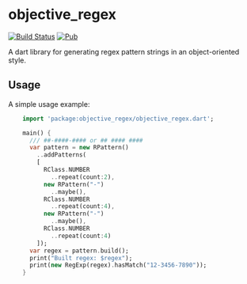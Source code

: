 # objective_regex

[![Build Status][status]][status badge] [![Pub][pub badge]][pub]

A dart library for generating regex pattern strings in an object-oriented style.

## Usage

A simple usage example:

```dart
    import 'package:objective_regex/objective_regex.dart';

    main() {
      /// ##-####-#### or ## #### ####
      var pattern = new RPattern()
        ..addPatterns(
        [
          RClass.NUMBER
            ..repeat(count:2),
          new RPattern("-")
            ..maybe(),
          RClass.NUMBER
            ..repeat(count:4),
          new RPattern("-")
            ..maybe(),
          RClass.NUMBER
            ..repeat(count:4)
        ]);
      var regex = pattern.build();
      print("Built regex: $regex");
      print(new RegExp(regex).hasMatch("12-3456-7890"));
    }
```

[status]: https://drone.io/github.com/laco0416/objective_regex/status.png
[status badge]: https://drone.io/github.com/laco0416/objective_regex/latest
[pub]: https://pub.dartlang.org/packages/objective_regex
[pub badge]: http://img.shields.io/pub/v/objective_regex.svg